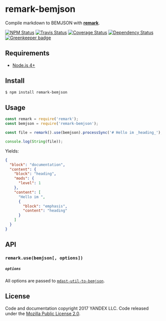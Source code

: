 # remark-bemjson
Compile markdown to BEMJSON with [**remark**](https://github.com/wooorm/remark).

[![NPM Status][npm-img]][npm]
[![Travis Status][test-img]][travis]
[![Coverage Status][coverage-img]][coveralls]
[![Dependency Status][dependency-img]][david]
[![Greenkeeper badge][greenkeeper-img]][greenkeeper]

[npm]:            https://www.npmjs.org/package/remark-bemjson
[npm-img]:        https://img.shields.io/npm/v/remark-bemjson.svg

[travis]:         https://travis-ci.org/birhoff/remark-bemjson
[test-img]:       https://img.shields.io/travis/birhoff/remark-bemjson.svg?label=tests

[coveralls]:      https://coveralls.io/r/birhoff/remark-bemjson
[coverage-img]:   https://img.shields.io/coveralls/birhoff/remark-bemjson.svg

[david]:          https://david-dm.org/birhoff/remark-bemjson
[dependency-img]: http://img.shields.io/david/birhoff/remark-bemjson.svg

[greenkeeper]:    https://greenkeeper.io/
[greenkeeper-img]:https://badges.greenkeeper.io/birhoff/remark-bemjson.svg

## Requirements

* [Node.js 4+](https://nodejs.org/en/)

## Install

```sh
$ npm install remark-bemjson
```

## Usage

```js
const remark = require('remark');
const bemjson = require('remark-bemjson');

const file = remark().use(bemjson).processSync('# Hello im _heading_');

console.log(String(file));
```

Yields: 
```json
{
  "block": "documentation",
  "content": {
    "block": "heading",
    "mods": {
      "level": 1
    },
    "content": [
      "Hello im ",
      {
        "block": "emphasis",
        "content": "heading"
      }
    ]
  }
}
```

## API

### `remark.use(bemjson[, options])`

##### `options`

All options are passed to [`mdast-util-to-bemjson`](https://github.com/birhoff/mdast-util-to-bemjson).

License
-------

Code and documentation copyright 2017 YANDEX LLC. Code released under the [Mozilla Public License 2.0](LICENSE.txt).

